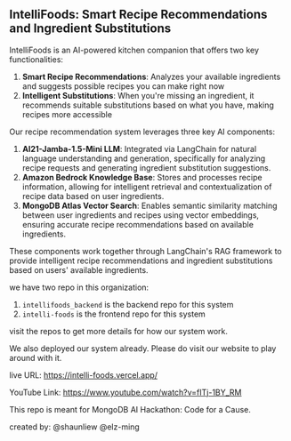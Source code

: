 ## IntelliFoods: Smart Recipe Recommendations and Ingredient Substitutions

IntelliFoods is an AI-powered kitchen companion that offers two key functionalities:
1. **Smart Recipe Recommendations**: Analyzes your available ingredients and suggests possible recipes you can make right now
2. **Intelligent Substitutions**: When you're missing an ingredient, it recommends suitable substitutions based on what you have, making recipes more accessible

Our recipe recommendation system leverages three key AI components:

1. **AI21-Jamba-1.5-Mini LLM**: Integrated via LangChain for natural language understanding and generation, specifically for analyzing recipe requests and generating ingredient substitution suggestions.
2. **Amazon Bedrock Knowledge Base**: Stores and processes recipe information, allowing for intelligent retrieval and contextualization of recipe data based on user ingredients.
3. **MongoDB Atlas Vector Search**: Enables semantic similarity matching between user ingredients and recipes using vector embeddings, ensuring accurate recipe recommendations based on available ingredients.

These components work together through LangChain's RAG framework to provide intelligent recipe recommendations and ingredient substitutions based on users' available ingredients.

we have two repo in this organization:
1. `intellifoods_backend` is the backend repo for this system
2. `intelli-foods` is the frontend repo for this system

visit the repos to get more details for how our system work. 

We also deployed our system already. Please do visit our website to play around with it. 

live URL: https://intelli-foods.vercel.app/ 

YouTube Link: https://www.youtube.com/watch?v=fITj-1BY_RM 

This repo is meant for MongoDB AI Hackathon: Code for a Cause.

created by:
@shaunliew
@elz-ming

